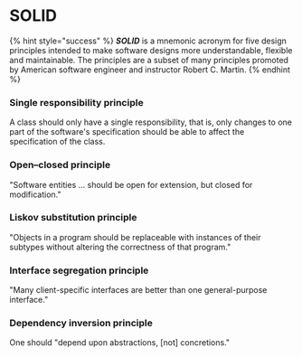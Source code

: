 # SOLID

{% hint style="success" %}
_**SOLID**_ is a mnemonic acronym for five design principles intended to make software designs more understandable, flexible and maintainable. The principles are a subset of many principles promoted by American software engineer and instructor Robert C. Martin.
{% endhint %}

### Single responsibility principle 

A class should only have a single responsibility, that is, only changes to one part of the software's specification should be able to affect the specification of the class. 

### Open–closed principle 

"Software entities ... should be open for extension, but closed for modification." 

### Liskov substitution principle 

"Objects in a program should be replaceable with instances of their subtypes without altering the correctness of that program." 

### Interface segregation principle 

"Many client-specific interfaces are better than one general-purpose interface." 

### Dependency inversion principle 

One should "depend upon abstractions, \[not\] concretions."



